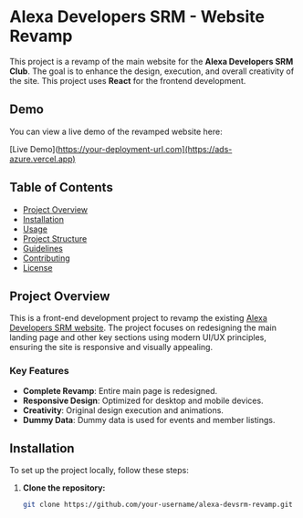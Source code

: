 # Alexa Developers SRM - Website Revamp

This project is a revamp of the main website for the **Alexa Developers SRM Club**. The goal is to enhance the design, execution, and overall creativity of the site. This project uses **React** for the frontend development.

## Demo

You can view a live demo of the revamped website here:

[Live Demo](https://your-deployment-url.com](https://ads-azure.vercel.app)

## Table of Contents
- [Project Overview](#project-overview)
- [Installation](#installation)
- [Usage](#usage)
- [Project Structure](#project-structure)
- [Guidelines](#guidelines)
- [Contributing](#contributing)
- [License](#license)

## Project Overview

This is a front-end development project to revamp the existing [Alexa Developers SRM website](https://alexadevsrm.org). The project focuses on redesigning the main landing page and other key sections using modern UI/UX principles, ensuring the site is responsive and visually appealing.

### Key Features
- **Complete Revamp**: Entire main page is redesigned.
- **Responsive Design**: Optimized for desktop and mobile devices.
- **Creativity**: Original design execution and animations.
- **Dummy Data**: Dummy data is used for events and member listings.
  
## Installation

To set up the project locally, follow these steps:

1. **Clone the repository:**

   ```bash
   git clone https://github.com/your-username/alexa-devsrm-revamp.git
